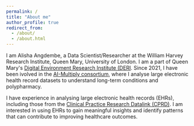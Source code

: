 ```yaml
---
permalink: /
title: "About me"
author_profile: true
redirect_from: 
  - /about/
  - /about.html
---
```


I am Alisha Angdembe, a Data Scientist/Researcher at the William Harvey Research Institute, Queen Mary, University of London. I am a part of Queen Mary's [Digital Environment Research Institute (DERI](https://www.qmul.ac.uk/deri/). Since 2021, I have been ivolved in the [AI-Multiply consortium](http://ai-multiply.co.uk/who-we-are/), where I analyse large electronic health record datasets to understand long-term conditions and polypharmacy.

I have experience in analysing large electronic health records (EHRs), including those from the [Clinical Practice Research Datalink (CPRD)](https://www.cprd.com). I am interested in using EHRs to gain meaningful insights and identify patterns that can contribute to improving healthcare outcomes.

